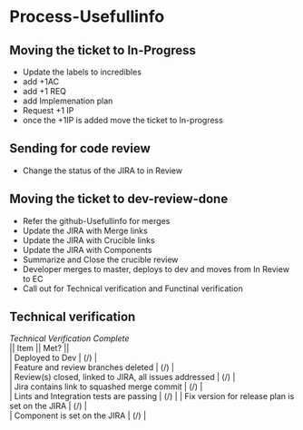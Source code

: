 # Process-Usefullinfo

## Moving the ticket to In-Progress
* Update the labels to incredibles
* add +1AC
* add +1 REQ
* add Implemenation plan
* Request +1 IP
* once the +1IP is added move the ticket to In-progress

## Sending for code review
* Change the status of the JIRA to in Review


## Moving the ticket to dev-review-done
* Refer the github-Usefullinfo for merges
* Update the JIRA with Merge links
* Update the JIRA with Crucible links
* Update the JIRA with Components
* Summarize and Close the crucible review
* Developer merges to master, deploys to dev and moves from In Review to EC
* Call out for Technical verification and Functinal verification


## Technical verification

*Technical Verification Complete*  
|| Item || Met? ||  
| Deployed to Dev | (/) |  
| Feature and review branches deleted | (/) |  
| Review(s) closed, linked to JIRA, all issues addressed | (/) |  
| Jira contains link to squashed merge commit | (/) |  
| Lints and Integration tests are passing | (/) | 
| Fix version for release plan is set on the JIRA | (/) |  
| Component is set on the JIRA | (/) |  

